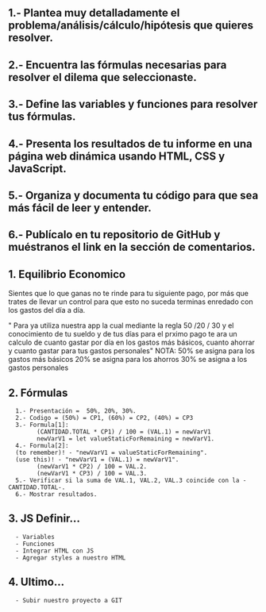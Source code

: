 ## 1.- Plantea muy detalladamente el problema/análisis/cálculo/hipótesis que quieres resolver.

## 2.- Encuentra las fórmulas necesarias para resolver el dilema que seleccionaste.

## 3.- Define las variables y funciones para resolver tus fórmulas.

## 4.- Presenta los resultados de tu informe en una página web dinámica usando HTML, CSS y JavaScript.

## 5.- Organiza y documenta tu código para que sea más fácil de leer y entender.

## 6.- Publícalo en tu repositorio de GitHub y muéstranos el link en la sección de comentarios.

## 1. Equilibrio Economico
   Sientes que lo que ganas no te rinde para tu siguiente
   pago, por más que trates de llevar un control para que esto
   no suceda terminas enredado con los gastos del día a día.
   
   " Para ya utiliza nuestra app la cual mediante la regla 50 /20 / 30 y el conocimiento de tu sueldo y de tus días para el prximo pago te ara un calculo de cuanto gastar por día en los gastos más básicos, cuanto ahorrar y cuanto gastar para tus gastos personales"
   NOTA: 50% se asigna para los gastos más básicos
         20% se asigna para los ahorros
         30% se asigna a los gastos personales
        
## 2. Fórmulas 
      1.- Presentación =  50%, 20%, 30%.
      2.- Codigo = (50%) = CP1, (60%) = CP2, (40%) = CP3 
      3.- Formula[1]: 
            (CANTIDAD.TOTAL * CP1) / 100 = (VAL.1) = newVarV1
            newVarV1 = let valueStaticForRemaining = newVarV1.
      4.- Formula[2]:
      (to remember)! - "newVarV1 = valueStaticForRemaining".
      (use this)! - "newVarV1 = (VAL.1) = newVarV1".
            (newVarV1 * CP2) / 100 = VAL.2.
            (newVarV1 * CP3) / 100 = VAL.3.
      5.- Verificar si la suma de VAL.1, VAL.2, VAL.3 coincide con la -CANTIDAD.TOTAL-.
      6.- Mostrar resultados. 

## 3. JS Definir...
      - Variables
      - Funciones
      - Integrar HTML con JS
      - Agregar styles a nuestro HTML

## 4. Ultimo...
      - Subir nuestro proyecto a GIT 
